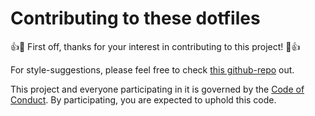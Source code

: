 # Contributing to these dotfiles

👍🎉 First off, thanks for your interest in contributing to this project! 🎉👍

For style-suggestions, please feel free to check [this github-repo][github/dominicparga/howto] out.

This project and everyone participating in it is governed by the [Code of Conduct][github/self/code-of-conduct].
By participating, you are expected to uphold this code.


[github/dominicparga/howto]: https://github.com/dominicparga/howto/
[github/self/code-of-conduct]: https://github.com/dominicparga/dotfiles/blob/nightly/CODE_OF_CONDUCT.md
